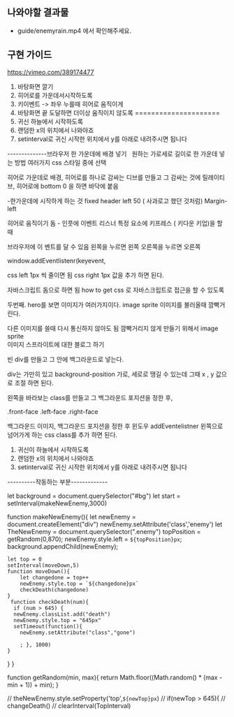 ## 나와야할 결과물
- guide/enemyrain.mp4 에서 확인해주세요.

## 구현 가이드

https://vimeo.com/389174477

1. 바탕화면 깔기
2. 히어로를 가운데서시작하도록
3. 키이벤트 -> 좌우 누를때 히어로 움직이게
4. 바탕화면 끝 도달하면 더이상 움직이지 않도록
=====================
1. 귀신 하늘에서 시작하도록
2. 랜덤한 x의 위치에서 나와야죠
3. setinterval로 귀신 시작한 위치에서 y를 아래로 내려주시면 됩니다

--------------브라우저 한 가운데에 배경 넣기 ﻿ ﻿ ﻿원하는 가로세로 길이로
한 가운데 넣는 방법
여러가지 css 스타일 중에 선택

히어로 가운데로
배경, 히어로를 하나로 감싸는 디브를 만들고 
그 감싸는 것에 릴레이티브,
히어로에 bottom 0 을 하면 바닥에 붙음

-한가운데에 시작하게 하는 것
fixed header left 50 ( 사과로고 했던 것처럼)
Margin-left


히어로 움직이기
돔 - 인풋에 이벤트 리스너
특정 요소에 키프레스 ( 키다운 키업)을 할때

브라우저에 이 벤트를 달 수 있음
왼쪽을 누르면 왼쪽
오른쪽을 누르면 오른쪽

window.addEventlistenr(keyevent, 

css left 1px 씩 줄이면 됨
css right 1px 값을 추가 하면 된다.

자바스크립트 돔으로 하면 됨
how to get css 로 자바스크립트로 접근을 할 수 있도록
 

두번째.
hero를 보면 이미지가 여러가지이다.
image sprite 
이미지를 불러올때 깜빡거린다.

다른 이미지를 쓸때 다시 통신하지 않아도 됨
깜빡거리지 않게 만들기 위해서 image sprite	
이미지 스프라이트에 대한 블로그 하기

빈 div를 만들고 그 안에 백그라운드로 넣는다.

div는 가만히 있고 background-position
가로, 세로로 땡길 수 있는데 그때 x , y 값으로 조절 하면 된다.

왼쪽을 바라보는 class를 만들고 그 백그라운드 포지션을 정한 후,

.front-face
.left-face
.right-face

백그라운드 이미지, 백그라운드 포지션을 정한 후
윈도우 addEventelistner 
왼쪽으로 넘어가게 하는 css class를 추가 하면 된다.

1. 귀신이 하늘에서 시작하도록
2. 랜덤한 x의 위치에서 나와야죠
3. setinterval로 귀신 시작한 위치에서 y를 아래로 내려주시면 됩니다

----------작동하는 부분-------------

let background = document.querySelector("#bg")
let start = setInterval(makeNewEnemy,3000)

function makeNewEnemy(){
    let newEnemy = document.createElement("div")
    newEnemy.setAttribute('class','enemy')
    let TheNewEnemy = document.querySelector(".enemy")
    topPosition = getRandom(0,870);
    newEnemy.style.left = `${topPosition}px`;
    background.appendChild(newEnemy);

    let top = 0 
    setInterval(moveDown,5)  
    function moveDown(){
        let changedone = top++
        newEnemy.style.top = `${changedone}px`
        checkDeath(changedone)
    }
     function checkDeath(num){
      if (num > 645) {
      newEnemy.classList.add("death")
      newEnemy.style.top = "645px"
      setTimeout(function(){
        newEnemy.setAttribute("class","gone")

        ; }, 1000)
    }
 }
}

function getRandom(min, max){
    return Math.floor((Math.random() * (max - min + 1)) + min);
   }

//     theNewEnemy.style.setProperty('top',`${newTop}px`)
//     if(newTop >  645){
//         changeDeath()
//         clearInterval(TopInterval)


